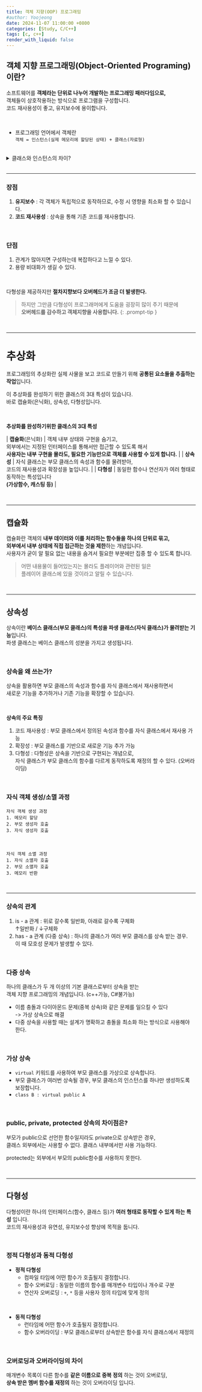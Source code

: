 ```yaml
---
title: 객체 지향(OOP) 프로그래밍
#author: Yoojeong
date: 2024-11-07 11:00:00 +0800
categories: [Study, C/C++]
tags: [c, c++]
render_with_liquid: false
---
```


## 객체 지향 프로그래밍(Object-Oriented Programing) 이란?  
소프트웨어를 **객체라는 단위로 나누어 개발하는 프로그래밍 패러다임으로,**  
객체들이 상호작용하는 방식으로 프로그램을 구성합니다.  
코드 재사용성이 좋고, 유지보수에 용이합니다.

<br>

* 프로그래밍 언어에서 객체란  
    `객체 = 인스턴스(실제 메모리에 할당된 상태) + 클래스(자료형)`  

<br>

<details>
  <summary>클래스와 인스턴스의 차이?</summary>
  <div style="margin-left: 1.5em;">
    <p>클래스는 객체를 생성하기 위한 <strong>설계도</strong>, 인스턴스는 그 설계도로부터 생성된 <strong>실제 객체</strong> 입니다.</p>
    <ul>
      <li>클래스 자체는 메모리에 할당되지 않지만 인스턴스는 메모리에 할당됩니다.</li>
      <li>하나의 클래스는 여러 개의 인스턴스를 가질 수 있습니다.</li>
    </ul>
  </div>
</details>


<br>

---

### 장점
1. **유지보수** 
    : 각 객체가 독립적으로 동작하므로, 수정 시 영향을 최소화 할 수 있습니다.
2. **코드 재사용성**
    : 상속을 통해 기존 코드를 재사용합니다.


<br>

### 단점
1. 관계가 많아지면 구성하는데 복잡하다고 느낄 수 있다.
2. 용량 비대화가 생길 수 있다.

<br>

다형성을 제공하지만 **절차지향보다 오버헤드가 조금 더 발생한다.**

> 하지만 그만큼 다형성이 프로그래머에게 도움을 굉장히 많이 주기 때문에  
**오버헤드를 감수하고 객체지향을 사용합니다.**
{: .prompt-tip }



<br>

---

# 추상화
프로그래밍의 추상화란 실제 사물을 보고 코드로 만들기 위해 **공통된 요소들을 추출하는 작업**입니다.  

이 추상화를 완성하기 위한 클래스의 3대 특성이 있습니다.  
바로 캡슐화(은닉화), 상속성, 다형성입니다.

<br>

**추상화를 완성하기위한 클래스의 3대 특성**

| **캡슐화**(은닉화) | 객체 내부 상태와 구현을 숨기고, <br> 외부에서는 지정된 인터페이스를 통해서만 접근할 수 있도록 해서 <br>**사용자는 내부 구현을 몰라도, 필요한 기능만으로 객체를 사용할 수 있게 합니다.** | 
| **상속성**         | 자식 클래스는 부모 클래스의 속성과 함수를 물려받아, <br> 코드의 재사용성과 확장성을 높입니다.     | 
| **다형성**         | 동일한 함수나 연산자가 여러 형태로 동작하는 특성입니다 <br> **(가상함수, 캐스팅 등)**  | 




<br>

---

## 캡슐화
캡슐화란 객체의 **내부 데이터와 이를 처리하는 함수들을 하나의 단위로 묶고,**  
**외부에서 내부 상태에 직접 접근하는 것을 제한**하는 개념입니다.  
사용자가 굳이 알 필요 없는 내용을 숨겨서 필요한 부분에만 집중 할 수 있도록 합니다.


> 어떤 내용물이 들어있는지는 몰라도 플레이어와 관련된 일은  
 플레이어 클래스에 있을 것이라고 알릴 수 있습니다.


<br>

---

## 상속성
상속이란 **베이스 클래스(부모 클래스)의 특성을 파생 클래스(자식 클래스)가 물려받는 기능**입니다.  
파생 클래스는 베이스 클래스의 성분을 가지고 생성됩니다.  

<br>

### 상속을 왜 쓰는가?
상속을 활용하면 부모 클래스의 속성과 함수를 자식 클래스에서 재사용하면서  
새로운 기능을 추가하거나 기존 기능을 확장할 수 있습니다.

<br>

**상속의 주요 특징**
1. 코드 재사용성
    : 부모 클래스에서 정의된 속성과 함수를 자식 클래스에서 재사용 가능
2. 확장성
    : 부모 클래스를 기반으로 새로운 기능 추가 가능
3. 다형성
    : 다형성은 상속을 기반으로 구현되는 개념으로,  
    자식 클래스가 부모 클래스의 함수를 다르게 동작하도록 재정의 할 수 있다. (오버라이딩)


<br>


### 자식 객체 생성/소멸 과정

```
자식 객체 생성 과정
1. 메모리 할당
2. 부모 생성자 호출
3. 자식 생성자 호출
```

<br>

```
자식 객체 소멸 과정
1. 자식 소멸자 호출
2. 부모 소멸자 호출
3. 메모리 반환
```

<br>

---

### 상속의 관계
1. is - a 관계
    : 위로 갈수록 일반화, 아래로 갈수록 구체화  
    ↑일반화 / ↓구체화
2. has - a 관계 (다중 상속)
    : 하나의 클래스가 여러 부모 클래스를 상속 받는 경우.  
        이 때 모호성 문제가 발생할 수 있다.

<br>

### 다중 상속 
하나의 클래스가 두 개 이상의 기본 클래스로부터 상속을 받는  
객체 지향 프로그래밍의 개념입니다. (c++가능, C#불가능)  

* 이름 충돌과 다이아몬드 문제(중복 상속)와 같은 문제를 일으킬 수 있다  
    -> 가상 상속으로 해결
* 다중 상속을 사용할 때는 설계가 명확하고 충돌을 최소화 하는 방식으로 사용해야 한다.


<br>

### 가상 상속 
* `virtual` 키워드를 사용하여 부모 클래스를 가상으로 상속합니다.
* 부모 클래스가 여러번 상속될 경우, 부모 클래스의 인스턴스를 하나만 생성하도록 보장합니다.
* `class B : virtual public A`

<br>

### public, private, protected 상속의 차이점은?
부모가 public으로 선언한 함수일지라도 private으로 상속받은 경우,  
클래스 외부에서는 사용할 수 없다. 클래스 내부에서만 사용 가능하다.  

protected는 외부에서 부모의 public함수를 사용하지 못한다.

<br>

---

## 다형성
다형성이란 하나의 인터페이스(함수, 클래스 등)가 **여러 형태로 동작할 수 있게 하는 특성** 입니다.  
코드의 재사용성과 유연성, 유지보수성 향상에 목적을 둡니다.  

<br>

### 정적 다형성과 동적 다형성

- **정적 다형성**
  - 컴파일 타임에 어떤 함수가 호출될지 결정합니다.
  - 함수 오버로딩 : 동일한 이름의 함수를 매개변수 타입이나 개수로 구분
  - 연산자 오버로딩 : `+`, `*` 등을 사용자 정의 타입에 맞게 정의

<br>

- **동적 다형성**
  - 런타임에 어떤 함수가 호출될지 결정합니다.
  - 함수 오버라이딩 : 부모 클래스로부터 상속받은 함수를 자식 클래스에서 재정의

<br>

### 오버로딩과 오버라이딩의 차이
매개변수 목록이 다른 함수를 **같은 이름으로 중복 정의** 하는 것이 오버로딩,  
**상속 받은 멤버 함수를 재정의** 하는 것이 오버라이딩 입니다.
